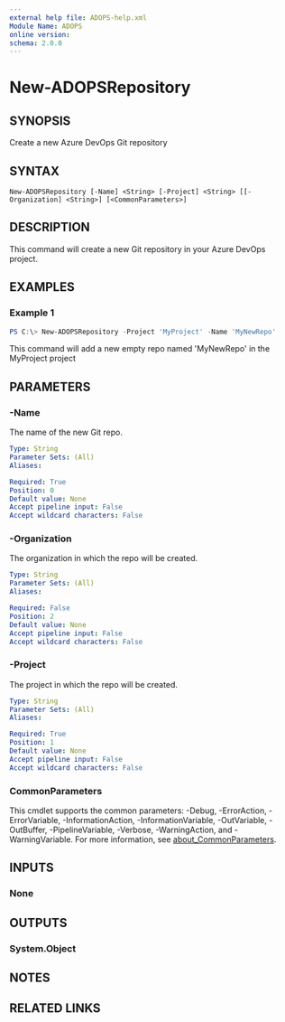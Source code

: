 ```yaml
---
external help file: ADOPS-help.xml
Module Name: ADOPS
online version:
schema: 2.0.0
---
```


# New-ADOPSRepository

## SYNOPSIS
Create a new Azure DevOps Git repository

## SYNTAX

```
New-ADOPSRepository [-Name] <String> [-Project] <String> [[-Organization] <String>] [<CommonParameters>]
```

## DESCRIPTION
This command will create a new Git repository in your Azure DevOps project.

## EXAMPLES

### Example 1
```powershell
PS C:\> New-ADOPSRepository -Project 'MyProject' -Name 'MyNewRepo'
```

This command will add a new empty repo named 'MyNewRepo' in the MyProject project

## PARAMETERS

### -Name
The name of the new Git repo.

```yaml
Type: String
Parameter Sets: (All)
Aliases:

Required: True
Position: 0
Default value: None
Accept pipeline input: False
Accept wildcard characters: False
```

### -Organization
The organization in which the repo will be created.

```yaml
Type: String
Parameter Sets: (All)
Aliases:

Required: False
Position: 2
Default value: None
Accept pipeline input: False
Accept wildcard characters: False
```

### -Project
The project in which the repo will be created.

```yaml
Type: String
Parameter Sets: (All)
Aliases:

Required: True
Position: 1
Default value: None
Accept pipeline input: False
Accept wildcard characters: False
```

### CommonParameters
This cmdlet supports the common parameters: -Debug, -ErrorAction, -ErrorVariable, -InformationAction, -InformationVariable, -OutVariable, -OutBuffer, -PipelineVariable, -Verbose, -WarningAction, and -WarningVariable. For more information, see [about_CommonParameters](http://go.microsoft.com/fwlink/?LinkID=113216).

## INPUTS

### None

## OUTPUTS

### System.Object
## NOTES

## RELATED LINKS

